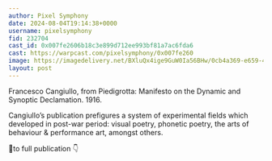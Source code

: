 ```yaml
---
author: Pixel Symphony
date: 2024-08-04T19:14:38+0000
username: pixelsymphony
fid: 232704
cast_id: 0x007fe2606b18c3e899d712ee993bf81a7ac6fda6
cast: https://warpcast.com/pixelsymphony/0x007fe260
image: https://imagedelivery.net/BXluQx4ige9GuW0Ia56BHw/0cb4a369-e659-4c84-616c-3416536ea400/original
layout: post
---
```

Francesco Cangiullo, from Piedigrotta: Manifesto on the Dynamic and Synoptic Declamation. 1916.  
  
Cangiullo’s publication prefigures a system of experimental fields which developed in post-war period: visual poetry, phonetic poetry, the arts of behaviour & performance art, amongst others.  
  
🔗to full publication 👇  

<img src='https://imagedelivery.net/BXluQx4ige9GuW0Ia56BHw/0cb4a369-e659-4c84-616c-3416536ea400/original' alt='' referrerpolicy='no-referrer'/>